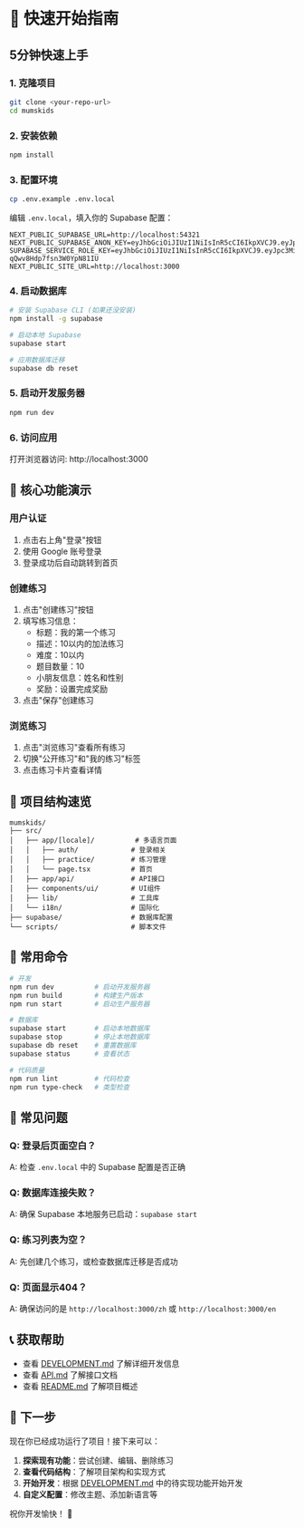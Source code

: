 # 🚀 快速开始指南

## 5分钟快速上手

### 1. 克隆项目
```bash
git clone <your-repo-url>
cd mumskids
```

### 2. 安装依赖
```bash
npm install
```

### 3. 配置环境
```bash
cp .env.example .env.local
```

编辑 `.env.local`，填入你的 Supabase 配置：
```env
NEXT_PUBLIC_SUPABASE_URL=http://localhost:54321
NEXT_PUBLIC_SUPABASE_ANON_KEY=eyJhbGciOiJIUzI1NiIsInR5cCI6IkpXVCJ9.eyJpc3MiOiJzdXBhYmFzZS1kZW1vIiwicm9sZSI6ImFub24iLCJleHAiOjE5ODM4MTI5OTZ9.CRXP1A7WOeoJeXxjNni43kdQwgnWNReilDMblYTn_I0
SUPABASE_SERVICE_ROLE_KEY=eyJhbGciOiJIUzI1NiIsInR5cCI6IkpXVCJ9.eyJpc3MiOiJzdXBhYmFzZS1kZW1vIiwicm9sZSI6InNlcnZpY2Vfcm9sZSIsImV4cCI6MTk4MzgxMjk5Nn0.EGIM96RAZx35lJzdJsyH-qQwv8Hdp7fsn3W0YpN81IU
NEXT_PUBLIC_SITE_URL=http://localhost:3000
```

### 4. 启动数据库
```bash
# 安装 Supabase CLI (如果还没安装)
npm install -g supabase

# 启动本地 Supabase
supabase start

# 应用数据库迁移
supabase db reset
```

### 5. 启动开发服务器
```bash
npm run dev
```

### 6. 访问应用
打开浏览器访问: http://localhost:3000

## 🎯 核心功能演示

### 用户认证
1. 点击右上角"登录"按钮
2. 使用 Google 账号登录
3. 登录成功后自动跳转到首页

### 创建练习
1. 点击"创建练习"按钮
2. 填写练习信息：
   - 标题：我的第一个练习
   - 描述：10以内的加法练习
   - 难度：10以内
   - 题目数量：10
   - 小朋友信息：姓名和性别
   - 奖励：设置完成奖励
3. 点击"保存"创建练习

### 浏览练习
1. 点击"浏览练习"查看所有练习
2. 切换"公开练习"和"我的练习"标签
3. 点击练习卡片查看详情

## 📁 项目结构速览

```
mumskids/
├── src/
│   ├── app/[locale]/          # 多语言页面
│   │   ├── auth/             # 登录相关
│   │   ├── practice/         # 练习管理
│   │   └── page.tsx          # 首页
│   ├── app/api/              # API接口
│   ├── components/ui/        # UI组件
│   ├── lib/                  # 工具库
│   └── i18n/                 # 国际化
├── supabase/                 # 数据库配置
└── scripts/                  # 脚本文件
```

## 🔧 常用命令

```bash
# 开发
npm run dev          # 启动开发服务器
npm run build        # 构建生产版本
npm run start        # 启动生产服务器

# 数据库
supabase start       # 启动本地数据库
supabase stop        # 停止本地数据库
supabase db reset    # 重置数据库
supabase status      # 查看状态

# 代码质量
npm run lint         # 代码检查
npm run type-check   # 类型检查
```

## 🐛 常见问题

### Q: 登录后页面空白？
A: 检查 `.env.local` 中的 Supabase 配置是否正确

### Q: 数据库连接失败？
A: 确保 Supabase 本地服务已启动：`supabase start`

### Q: 练习列表为空？
A: 先创建几个练习，或检查数据库迁移是否成功

### Q: 页面显示404？
A: 确保访问的是 `http://localhost:3000/zh` 或 `http://localhost:3000/en`

## 📞 获取帮助

- 查看 [DEVELOPMENT.md](./DEVELOPMENT.md) 了解详细开发信息
- 查看 [API.md](./API.md) 了解接口文档
- 查看 [README.md](./README.md) 了解项目概述

## 🎉 下一步

现在你已经成功运行了项目！接下来可以：

1. **探索现有功能**：尝试创建、编辑、删除练习
2. **查看代码结构**：了解项目架构和实现方式
3. **开始开发**：根据 [DEVELOPMENT.md](./DEVELOPMENT.md) 中的待实现功能开始开发
4. **自定义配置**：修改主题、添加新语言等

祝你开发愉快！ 🚀 